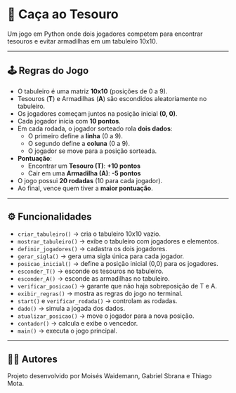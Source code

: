# 🎯 Caça ao Tesouro  

Um jogo em Python onde dois jogadores competem para encontrar tesouros e evitar armadilhas em um tabuleiro 10x10.  

---

## 🕹️ Regras do Jogo  

- O tabuleiro é uma matriz **10x10** (posições de 0 a 9).  
- Tesouros (**T**) e Armadilhas (**A**) são escondidos aleatoriamente no tabuleiro.  
- Os jogadores começam juntos na posição inicial **(0, 0)**.  
- Cada jogador inicia com **10 pontos**.  
- Em cada rodada, o jogador sorteado rola **dois dados**:  
  - O primeiro define a **linha** (0 a 9).  
  - O segundo define a **coluna** (0 a 9).  
  - O jogador se move para a posição sorteada.  
- **Pontuação**:  
  - Encontrar um **Tesouro (T)**: **+10 pontos**  
  - Cair em uma **Armadilha (A)**: **-5 pontos**  
- O jogo possui **20 rodadas** (10 para cada jogador).  
- Ao final, vence quem tiver a **maior pontuação**.  

---

## ⚙️ Funcionalidades  

- `criar_tabuleiro()` → cria o tabuleiro 10x10 vazio.  
- `mostrar_tabuleiro()` → exibe o tabuleiro com jogadores e elementos.  
- `definir_jogadores()` → cadastra os dois jogadores.  
- `gerar_sigla()` → gera uma sigla única para cada jogador.  
- `posicao_inicial()` → define a posição inicial (0,0) para os jogadores.  
- `esconder_T()` → esconde os tesouros no tabuleiro.  
- `esconder_A()` → esconde as armadilhas no tabuleiro.  
- `verificar_posicao()` → garante que não haja sobreposição de T e A.  
- `exibir_regras()` → mostra as regras do jogo no terminal.  
- `start()` e `verificar_rodada()` → controlam as rodadas.  
- `dado()` → simula a jogada dos dados.  
- `atualizar_posicao()` → move o jogador para a nova posição.  
- `contador()` → calcula e exibe o vencedor.  
- `main()` → executa o jogo principal.  

---
## 👨‍💻 Autores

Projeto desenvolvido por Moisés Waidemann, Gabriel Sbrana e Thiago Mota.
